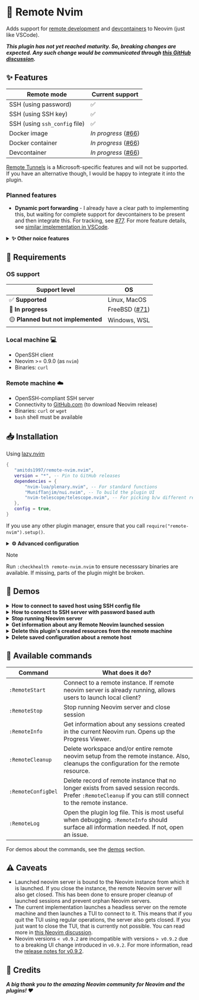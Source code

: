 # 🚀 Remote Nvim

Adds support for [remote development](https://code.visualstudio.com/docs/remote/remote-overview)
and [devcontainers](https://code.visualstudio.com/docs/devcontainers/containers)
to Neovim (just like VSCode).

_**This plugin has not yet reached maturity. So, breaking changes are expected. Any such change would be
communicated through [this GitHub discussion](https://github.com/amitds1997/remote-nvim.nvim/discussions/78).**_

## ✨ Features

| Remote mode                   | Current support                                                               |
| ----------------------------- | ----------------------------------------------------------------------------- |
| SSH (using password)          | ✅                                                                             |
| SSH (using SSH key)           | ✅                                                                             |
| SSH (using `ssh_config` file) | ✅                                                                             |
| Docker image                  | _In progress_ ([#66](https://github.com/amitds1997/remote-nvim.nvim/pull/66)) |
| Docker container              | _In progress_ ([#66](https://github.com/amitds1997/remote-nvim.nvim/pull/66)) |
| Devcontainer                  | _In progress_ ([#66](https://github.com/amitds1997/remote-nvim.nvim/pull/66)) |

[Remote Tunnels](https://code.visualstudio.com/docs/remote/tunnels)
is a Microsoft-specific features and will not be supported. If
you have an alternative though, I would be happy to integrate it into the plugin.

### Planned features

- **Dynamic port forwarding** - I already have a clear path to implementing this,
  but waiting for complete support for devcontainers to be present and then
  integrate this. For tracking, see [#77](https://github.com/amitds1997/remote-nvim.nvim/issues/77).
  For more feature details, see [similar implementation in
  VSCode](https://code.visualstudio.com/docs/devcontainers/containers#_temporarily-forwarding-a-port).

<details>
<summary><b>✨ Other noice features</b></summary>

- Automatically install and launch Neovim
- No changes to your remote environment
- Can copy over and sync your local Neovim configuration to remote
- Saves your past sessions automatically so you can easily reconnect
- Easily cleanup the remote machine once you are done with a single command

</details>

## 📜 Requirements

### OS support

| Support level                     | OS                                                                      |
| --------------------------------- | ----------------------------------------------------------------------- |
| ✅ **Supported**                   | Linux, MacOS                                                            |
| 🚧 **In progress**                 | FreeBSD ([#71](https://github.com/amitds1997/remote-nvim.nvim/pull/71)) |
| 🟡 **Planned but not implemented** | Windows, WSL                                                            |

### Local machine 💻

- OpenSSH client
- Neovim >= 0.9.0 (as `nvim`)
- Binaries: `curl`

### Remote machine ☁️

- OpenSSH-compliant SSH server
- Connectivity to [GitHub.com](https://github.com) (to download Neovim release)
- Binaries: `curl` or `wget`
- `bash` shell must be available

## 📥 Installation

Using [lazy.nvim](https://github.com/folke/lazy.nvim)

```lua
{
   "amitds1997/remote-nvim.nvim",
   version = "*", -- Pin to GitHub releases
   dependencies = {
       "nvim-lua/plenary.nvim", -- For standard functions
       "MunifTanjim/nui.nvim", -- To build the plugin UI
       "nvim-telescope/telescope.nvim", -- For picking b/w different remote methods
   },
   config = true,
}
```

If you use any other plugin manager, ensure that you call `require("remote-nvim").setup()`.

<details>
<summary><b>⚙️ Advanced configuration</b></summary>

Below is the default configuration. Please read the associated comments before changing the value.

```lua
 {
  -- Configuration for SSH connections
  ssh_config = {
    ssh_binary = "ssh", -- Binary to use for running SSH command
    scp_binary = "scp", -- Binary to use for running SSH copy commands
    ssh_config_file_paths = { "$HOME/.ssh/config" }, -- Which files should be considered to contain the ssh host configurations. NOTE: `Include` is respected in the provided files.

    -- These are useful for password-based SSH authentication.
    -- It provides parsing pattern for the plugin to detect that an input is requested.
    -- Each element contains the following attributes:
    -- match - The string to match (plain matching is done)
    -- type - Supports two values "plain"|"secret". Secret means when you provide the value, it should not be stored in the completion history of Neovim.
    -- value - Default value for the prompt
    -- value_type - "static"|"dynamic". For things like password, it would be needed for each new connection that the plugin initiates which could be obtrusive.
    -- So, we save the value (only for current session's interval) to ease the process. If set to "dynamic", we do not save the value even for the session. You have to provide a fresh value each time.
    ssh_prompts = {
      {
        match = "password:",
        type = "secret",
        value_type = "static",
        value = "",
      },
      {
        match = "continue connecting (yes/no/[fingerprint])?",
        type = "plain",
        value_type = "static",
        value = "",
      },
    },
  },

  -- Path to the script that would be copied to the remote and called to ensure that neovim gets installed.
  -- Default path is to the plugin's own ./scripts/neovim_install.sh file.
  neovim_install_script_path = utils.path_join(
    utils.is_windows,
    vim.fn.fnamemodify(debug.getinfo(1).source:sub(2), ":h:h:h"),
    "scripts",
    "neovim_install.sh"
  ),

  -- Modify the UI for the plugin's progress viewer.
  -- type can be "split" or "popup". All options from https://github.com/MunifTanjim/nui.nvim/tree/main/lua/nui/popup and https://github.com/MunifTanjim/nui.nvim/tree/main/lua/nui/split are supported.
  -- Note that some options like "border" are only available for "popup".
  progress_view = {
    type = "popup",
  },

  -- Path to the user's Neovim configuration files. These would be copied to the remote if user chooses to do so.
  neovim_user_config_path = vim.fn.stdpath("config"),

  -- Local client configuration
  local_client_config = {
    -- You can supply your own callback that should be called to create the local client. This is the default implementation.
    -- Two arguments are passed to the callback:
    -- port: Local port at which the remote server is available
    -- workspace_config: Workspace configuration for the host. For all the properties available, see https://github.com/amitds1997/remote-nvim.nvim/blob/main/lua/remote-nvim/providers/provider.lua#L4
    -- A sample implementation using WezTerm tab is at: https://github.com/amitds1997/remote-nvim.nvim/wiki/Configuration-recipes
    callback = function(port, _)
      require("remote-nvim.ui").float_term(("nvim --server localhost:%s --remote-ui"):format(port), function(exit_code)
        if exit_code ~= 0 then
          vim.notify(("Local client failed with exit code %s"):format(exit_code), vim.log.levels.ERROR)
        end
      end)
    end,
  },

  -- Plugin log related configuration [PREFER NOT TO CHANGE THIS]
  log = {
    -- Where is the log file
    filepath = utils.path_join(utils.is_windows, vim.fn.stdpath("state"), ("%s.log"):format(constants.PLUGIN_NAME)),
    -- Level of logging
    level = "info",
    -- At what size, should we truncate the logs
    max_size = 1024 * 1024 * 2, -- 2MB
  },
}
```

</details>

> [!NOTE]
> Run `:checkhealth remote-nvim.nvim` to ensure necesssary binaries are available. If missing,
> parts of the plugin might be broken.

## 🎥 Demos

<details>
<summary><b>How to connect to saved host using SSH config file</b></summary>

[Remote with SSH
config file](https://github.com/amitds1997/remote-nvim.nvim/assets/29333147/6cd2f3fc-3dcc-482f-a6ae-373084d36ca5)

</details>

<details>
<summary><b>How to connect to SSH server with password based auth</b></summary>

[Remote with
password](https://github.com/amitds1997/remote-nvim.nvim/assets/29333147/be9bfc0c-6a7c-4304-a68d-3b75256afea6)

</details>

<details>
<summary><b>Stop running Neovim server</b></summary>

[Stop running remote Neovim
session](https://github.com/amitds1997/remote-nvim.nvim/assets/29333147/b2603583-c80a-41e5-b94e-9e80c56d557c)

Alternatively, just exit from the Neovim instance using which you launched the server.

</details>

<details>
<summary><b>Get information about any Remote Neovim launched session</b></summary>

[Get information about Remote
Neovim session](https://github.com/amitds1997/remote-nvim.nvim/assets/29333147/ceb24934-a132-4d0c-8172-7ba58679c467)

</details>

<details>
<summary><b>Delete this plugin's created resources from the remote machine</b></summary>

[Delete all resources created by
this plugin](https://github.com/amitds1997/remote-nvim.nvim/assets/29333147/3896dda5-b73f-47e4-8e56-72f661e1a623)

</details>

<details>
<summary><b>Delete saved configuration about a remote host</b></summary>

[Delete saved remote
configuration](https://github.com/amitds1997/remote-nvim.nvim/assets/29333147/a7f2a9b0-3d04-4c7b-9cea-4fa2a2efdf15)

</details>

## 🤖 Available commands

| Command            | What does it do?                                                                                                                                            |
| ------------------ | ----------------------------------------------------------------------------------------------------------------------------------------------------------- |
| `:RemoteStart`     | Connect to a remote instance. If remote neovim server is already running, allows users to launch local client?                                              |
| `:RemoteStop`      | Stop running Neovim server and close session                                                                                                                |
| `:RemoteInfo`      | Get information about any sessions created in the current Neovim run. Opens up the Progress Viewer.                                                         |
| `:RemoteCleanup`   | Delete workspace and/or entire remote neovim setup from the remote instance. Also, cleanups the configuration for the remote resource.                      |
| `:RemoteConfigDel` | Delete record of remote instance that no longer exists from saved session records. Prefer `:RemoteCleanup` if you can still connect to the remote instance. |
| `:RemoteLog`       | Open the plugin log file. This is most useful when debugging. `:RemoteInfo` should surface all information needed. If not, open an issue.                   |

For demos about the commands, see the [demos](#-demos) section.

## ⚠️ Caveats

- Launched neovim server is bound to the Neovim instance from which it is launched. If you close the instance,
  the remote Neovim server will also get closed. This has been done to ensure proper cleanup of launched sessions
  and prevent orphan Neovim servers.
- The current implementation launches a headless server on the remote machine and then launches a TUI to connect
  to it. This means that if you quit the TUI using regular operations, the server also gets closed. If you just want
  to close the TUI, that is currently not possible. You can read more in [this Neovim
  discussion](https://github.com/neovim/neovim/issues/23093).
- Neovim versions `< v0.9.2` are incompatible with versions `> v0.9.2` due to a breaking UI change introduced in
  `v0.9.2`. For more information, read the [release notes for
  v0.9.2](https://github.com/neovim/neovim/releases/tag/v0.9.2).

## 🌟 Credits

**_A big thank you to the amazing Neovim community for Neovim and the plugins! ❤️_**
